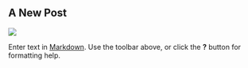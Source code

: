 ## A New Post

![]({{site.baseurl}}/https://picsum.photos/400)

Enter text in [Markdown](http://daringfireball.net/projects/markdown/). Use the toolbar above, or click the **?** button for formatting help.
